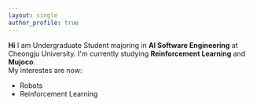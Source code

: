 ```yaml
---
layout: single
author_profile: true
---
```


**Hi**
I am Undergraduate Student majoring in **AI Software Engineering** at Cheongju University.
I'm currently studying **Reinforcement Learning** and **Mujoco**.   
My interestes are now:
- Robots
- Reinforcement Learning